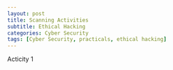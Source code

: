 ```yaml
---
layout: post
title: Scanning Activities
subtitle: Ethical Hacking
categories: Cyber Security
tags: [Cyber Security, practicals, ethical hacking]
---
```


Acticity 1
